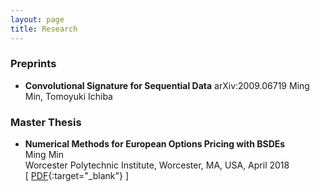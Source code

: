 ```yaml
---
layout: page
title: Research
---
```


### Preprints
* **Convolutional Signature for Sequential Data** arXiv:2009.06719
Ming Min, Tomoyuki Ichiba


### Master Thesis
* **Numerical Methods for European Options Pricing with BSDEs**  
Ming Min  
Worcester Polytechnic Institute, Worcester, MA, USA, April 2018  
\[ [PDF](thesis_template.pdf){:target="_blank"} \]

